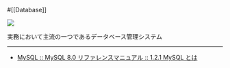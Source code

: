#[[Database]]

![](https://www.mysql.com/common/logos/logo-mysql-170x115.png)

実務において主流の一つであるデータベース管理システム

---

- [MySQL :: MySQL 8.0 リファレンスマニュアル :: 1.2.1 MySQL とは](https://dev.mysql.com/doc/refman/8.0/ja/what-is-mysql.html)